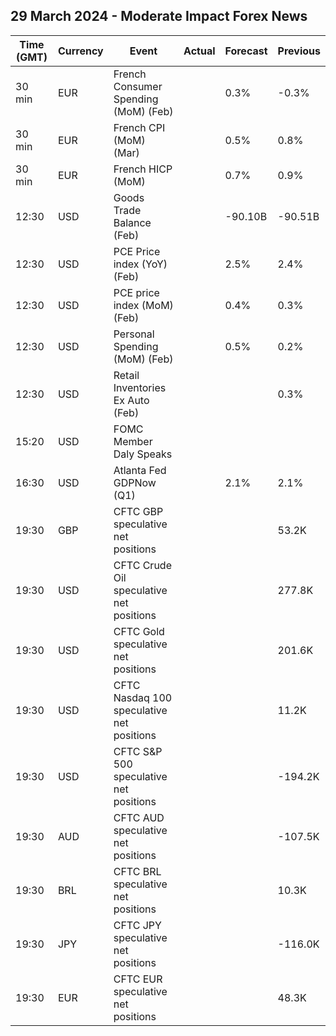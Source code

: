## 29 March 2024 - Moderate Impact Forex News

| Time (GMT) | Currency | Event | Actual | Forecast | Previous |
|------|----------|-------|--------|----------|----------|
| 30 min | EUR | French Consumer Spending (MoM) (Feb) |  | 0.3% | -0.3% |
| 30 min | EUR | French CPI (MoM) (Mar) |  | 0.5% | 0.8% |
| 30 min | EUR | French HICP (MoM) |  | 0.7% | 0.9% |
| 12:30 | USD | Goods Trade Balance (Feb) |  | -90.10B | -90.51B |
| 12:30 | USD | PCE Price index (YoY) (Feb) |  | 2.5% | 2.4% |
| 12:30 | USD | PCE price index (MoM) (Feb) |  | 0.4% | 0.3% |
| 12:30 | USD | Personal Spending (MoM) (Feb) |  | 0.5% | 0.2% |
| 12:30 | USD | Retail Inventories Ex Auto (Feb) |  |  | 0.3% |
| 15:20 | USD | FOMC Member Daly Speaks |  |  |  |
| 16:30 | USD | Atlanta Fed GDPNow (Q1) |  | 2.1% | 2.1% |
| 19:30 | GBP | CFTC GBP speculative net positions |  |  | 53.2K |
| 19:30 | USD | CFTC Crude Oil speculative net positions |  |  | 277.8K |
| 19:30 | USD | CFTC Gold speculative net positions |  |  | 201.6K |
| 19:30 | USD | CFTC Nasdaq 100 speculative net positions |  |  | 11.2K |
| 19:30 | USD | CFTC S&P 500 speculative net positions |  |  | -194.2K |
| 19:30 | AUD | CFTC AUD speculative net positions |  |  | -107.5K |
| 19:30 | BRL | CFTC BRL speculative net positions |  |  | 10.3K |
| 19:30 | JPY | CFTC JPY speculative net positions |  |  | -116.0K |
| 19:30 | EUR | CFTC EUR speculative net positions |  |  | 48.3K |
